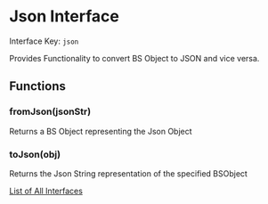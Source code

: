 # Json Interface

Interface Key: `json`

Provides Functionality to convert BS Object to JSON and vice versa.

## Functions

### fromJson(jsonStr)
Returns a BS Object representing the Json Object

### toJson(obj)
Returns the Json String representation of the specified BSObject


[List of All Interfaces](./Interfaces.md)